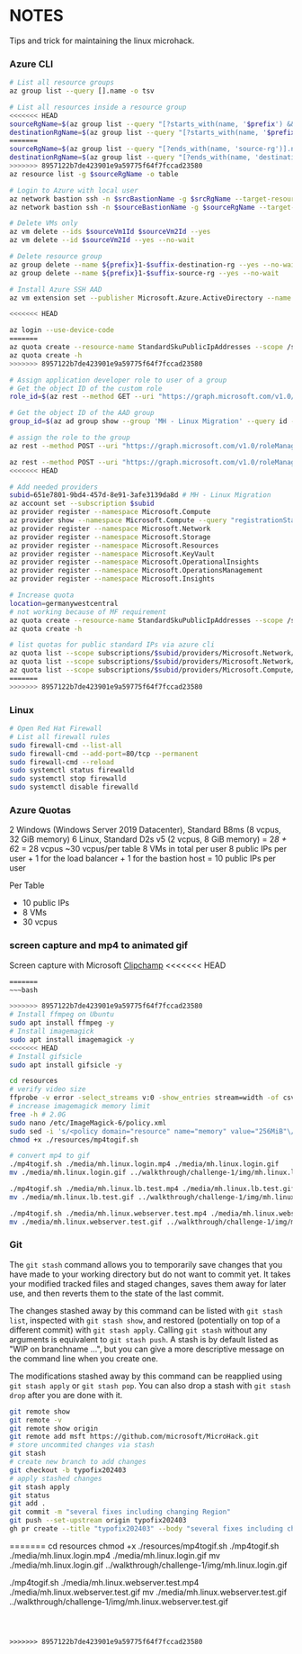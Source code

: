 # NOTES

Tips and trick for maintaining the linux microhack.

### Azure CLI

~~~bash
# List all resource groups
az group list --query [].name -o tsv

# List all resources inside a resource group
<<<<<<< HEAD
sourceRgName=$(az group list --query "[?starts_with(name, '$prefix') && ends_with(name, 'source-rg')].name" -o tsv)
destinationRgName=$(az group list --query "[?starts_with(name, '$prefix') && ends_with(name, 'destination-rg')].name"
=======
sourceRgName=$(az group list --query "[?ends_with(name, 'source-rg')].name" -o tsv)
destinationRgName=$(az group list --query "[?ends_with(name, 'destination-rg')].name" -o tsv)
>>>>>>> 8957122b7de423901e9a59775f64f7fccad23580
az resource list -g $sourceRgName -o table

# Login to Azure with local user
az network bastion ssh -n $srcBastionName -g $srcRgName --target-resource-id $srcVm1Id --auth-type password --username azuresuser
az network bastion ssh -n $sourceBastionName -g $sourceRgName --target-resource-id $sourceVm1Id --auth-type AAD

# Delete VMs only
az vm delete --ids $sourceVm1Id $sourceVm2Id --yes
az vm delete --id $sourceVm2Id --yes --no-wait

# Delete resource group
az group delete --name ${prefix}1-$suffix-destination-rg --yes --no-wait
az group delete --name ${prefix}1-$suffix-source-rg --yes --no-wait

# Install Azure SSH AAD
az vm extension set --publisher Microsoft.Azure.ActiveDirectory --name AADSSHLoginForLinux --ids $sourceVM1Id $sourceVM2Id

<<<<<<< HEAD

az login --use-device-code
=======
az quota create --resource-name StandardSkuPublicIpAddresses --scope /subscriptions/$subid/providers/Microsoft.Network/locations/$location --limit-object value=100 --resource-type PublicIpAddresses
az quota create -h
>>>>>>> 8957122b7de423901e9a59775f64f7fccad23580

# Assign application developer role to user of a group
# Get the object ID of the custom role
role_id=$(az rest --method GET --uri "https://graph.microsoft.com/v1.0/directoryRoles" | jq -r '.value[] | select(.displayName == "Application Developer") | .id')

# Get the object ID of the AAD group
group_id=$(az ad group show --group 'MH - Linux Migration' --query id -o tsv)

# assign the role to the group
az rest --method POST --uri "https://graph.microsoft.com/v1.0/roleManagement/directory/roleAssignments" --headers "Content-type=application/json" --body '{"@odata.type": "#microsoft.graph.unifiedRoleAssignment","roleDefinitionId": "'$role_id'","principalId": "'$group_id'","directoryScopeId": "/"}'

az rest --method POST --uri "https://graph.microsoft.com/v1.0/roleManagement/directory/roleAssignments" --headers "Content-type=application/json" --body '{"@odata.type": "#microsoft.graph.unifiedRoleAssignment","roleDefinitionId": "cf1c38e5-3621-4004-a7cb-879624dced7c","principalId": "'$group_id'","directoryScopeId": "/"}'
<<<<<<< HEAD

# Add needed providers
subid=651e7801-9bd4-457d-8e91-3afe3139da8d # MH - Linux Migration
az account set --subscription $subid
az provider register --namespace Microsoft.Compute 
az provider show --namespace Microsoft.Compute --query "registrationState"
az provider register --namespace Microsoft.Network
az provider register --namespace Microsoft.Storage
az provider register --namespace Microsoft.Resources
az provider register --namespace Microsoft.KeyVault
az provider register --namespace Microsoft.OperationalInsights
az provider register --namespace Microsoft.OperationsManagement
az provider register --namespace Microsoft.Insights

# Increase quota
location=germanywestcentral
# not working because of MF requirement
az quota create --resource-name StandardSkuPublicIpAddresses --scope /subscriptions/$subid/providers/Microsoft.Network/locations/$location --limit-object value=100 --resource-type PublicIpAddresses
az quota create -h

# list quotas for public standard IPs via azure cli
az quota list --scope subscriptions/$subid/providers/Microsoft.Network/locations/$location --query "[?name=='StandardSkuPublicIpAddresses'].properties.limit"
az quota list --scope subscriptions/$subid/providers/Microsoft.Network/locations/$location --query "[?name=='PublicIPAddresses'].properties.limit"
az quota list --scope subscriptions/$subid/providers/Microsoft.Compute/locations/$location --query "[?name=='cores'].properties.limit"
=======
>>>>>>> 8957122b7de423901e9a59775f64f7fccad23580
~~~

### Linux

~~~bash
# Open Red Hat Firewall 
# List all firewall rules
sudo firewall-cmd --list-all
sudo firewall-cmd --add-port=80/tcp --permanent
sudo firewall-cmd --reload
sudo systemctl status firewalld
sudo systemctl stop firewalld
sudo systemctl disable firewalld
~~~

### Azure Quotas

2 Windows (Windows Server 2019 Datacenter), Standard B8ms (8 vcpus, 32 GiB memory)
6 Linux, Standard D2s v5 (2 vcpus, 8 GiB memory)
= 2*8 + 6*2 = 28 vcpus
~30 vcpus/per table
8 VMs in total per user
8 public IPs per user + 1 for the load balancer + 1 for the bastion host = 10 public IPs per user

Per Table
- 10 public IPs
- 8 VMs
- 30 vcpus

### screen capture and mp4 to animated gif

Screen capture with Microsoft [Clipchamp](https://clipchamp.com/en/screen-recorder/)
<<<<<<< HEAD

~~~bash
=======
~~~bash

>>>>>>> 8957122b7de423901e9a59775f64f7fccad23580
# Install ffmpeg on Ubuntu
sudo apt install ffmpeg -y
# Install imagemagick
sudo apt install imagemagick -y
<<<<<<< HEAD
# Install gifsicle
sudo apt install gifsicle -y

cd resources
# verify video size
ffprobe -v error -select_streams v:0 -show_entries stream=width -of csv=s=x:p=0 ./media/mh.linux.login.mp4 # 1280x720
# increase imagemagick memory limit
free -h # 2.0G
sudo nano /etc/ImageMagick-6/policy.xml
sudo sed -i 's/<policy domain="resource" name="memory" value="256MiB"\/>/<policy domain="resource" name="memory" value="2GiB"\/>/g' /etc/ImageMagick-6/policy.xml
chmod +x ./resources/mp4togif.sh

# convert mp4 to gif
./mp4togif.sh ./media/mh.linux.login.mp4 ./media/mh.linux.login.gif
mv ./media/mh.linux.login.gif ../walkthrough/challenge-1/img/mh.linux.login.gif

./mp4togif.sh ./media/mh.linux.lb.test.mp4 ./media/mh.linux.lb.test.gif
mv ./media/mh.linux.lb.test.gif ../walkthrough/challenge-1/img/mh.linux.lb.test.gif

./mp4togif.sh ./media/mh.linux.webserver.test.mp4 ./media/mh.linux.webserver.test.gif
mv ./media/mh.linux.webserver.test.gif ../walkthrough/challenge-1/img/mh.linux.webserver.test.gif
~~~


### Git

The `git stash` command allows you to temporarily save changes that you have made to your working directory but do not want to commit yet. It takes your modified tracked files and staged changes, saves them away for later use, and then reverts them to the state of the last commit.

The changes stashed away by this command can be listed with `git stash list`, inspected with `git stash show`, and restored (potentially on top of a different commit) with `git stash apply`. Calling `git stash` without any arguments is equivalent to `git stash push`. A stash is by default listed as "WIP on branchname …", but you can give a more descriptive message on the command line when you create one.

The modifications stashed away by this command can be reapplied using `git stash apply` or `git stash pop`. You can also drop a stash with `git stash drop` after you are done with it.

~~~bash
git remote show
git remote -v
git remote show origin
git remote add msft https://github.com/microsoft/MicroHack.git
# store uncommited changes via stash
git stash
# create new branch to add changes
git checkout -b typofix202403
# apply stashed changes
git stash apply
git status 
git add .
git commit -m "several fixes including changing Region"
git push --set-upstream origin typofix202403
gh pr create --title "typofix202403" --body "several fixes including changing Region" --base msft


~~~
=======
cd resources
chmod +x ./resources/mp4togif.sh
./mp4togif.sh ./media/mh.linux.login.mp4 ./media/mh.linux.login.gif
mv ./media/mh.linux.login.gif ../walkthrough/challenge-1/img/mh.linux.login.gif

./mp4togif.sh ./media/mh.linux.webserver.test.mp4 ./media/mh.linux.webserver.test.gif
mv ./media/mh.linux.webserver.test.gif ../walkthrough/challenge-1/img/mh.linux.webserver.test.gif

~~~



>>>>>>> 8957122b7de423901e9a59775f64f7fccad23580
